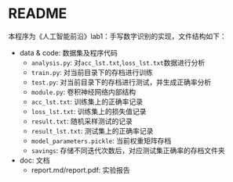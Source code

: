 # README
本程序为《人工智能前沿》lab1：手写数字识别的实现，文件结构如下：
- data & code: 数据集及程序代码
  - `analysis.py`: 对`acc_lst.txt`,`loss_lst.txt`数据进行分析
  - `train.py`: 对当前目录下的存档进行训练
  - `test.py`: 对当前目录下的存档进行测试，并生成正确率分析
  - `module.py`: 卷积神经网络内部结构
  - `acc_lst.txt`: 训练集上的正确率记录
  - `loss_lst.txt`: 训练集上的损失值记录
  - `result.txt`: 随机采样测试的记录
  - `result_lst.txt`: 测试集上的正确率记录
  - `model_parameters.pickle`: 当前权重矩阵存档
  - `savings`: 存储不同迭代次数后，对应测试集正确率的存档文件夹
- doc: 文档
  - report.md/report.pdf: 实验报告